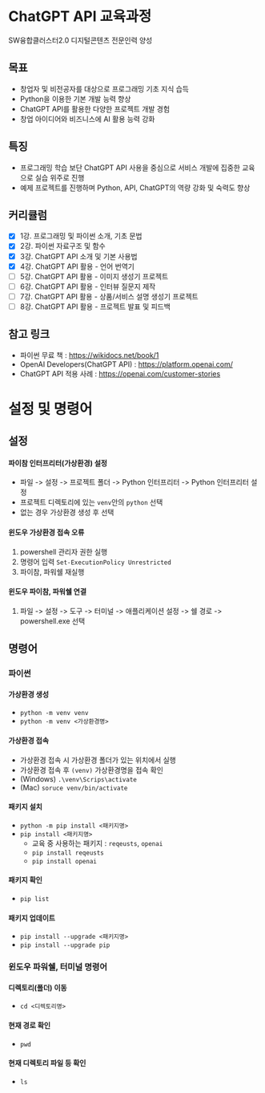 # ChatGPT API 교육과정
SW융합클러스터2.0 디지털콘텐츠 전문인력 양성

## 목표
- 창업자 및 비전공자를 대상으로 프로그래밍 기초 지식 습득
- Python을 이용한 기본 개발 능력 향상
- ChatGPT API를 활용한 다양한 프로젝트 개발 경험
- 창업 아이디어와 비즈니스에 AI 활용 능력 강화

## 특징
- 프로그래밍 학습 보단 ChatGPT API 사용을 중심으로 서비스 개발에 집중한 교육으로 실습 위주로 진행
- 예제 프로젝트를 진행하며 Python, API, ChatGPT의 역량 강화 및 숙력도 향상

## 커리큘럼
- [x]  1강. 프로그래밍 및 파이썬 소개, 기초 문법
- [x]  2강. 파이썬 자료구조 및 함수
- [x]  3강. ChatGPT API 소개 및 기본 사용법
- [x]  4강. ChatGPT API 활용 - 언어 번역기
- [ ]  5강. ChatGPT API 활용 - 이미지 생성기 프로젝트
- [ ]  6강. ChatGPT API 활용 - 인터뷰 질문지 제작
- [ ]  7강. ChatGPT API 활용 - 상품/서비스 설명 생성기 프로젝트
- [ ]  8강. ChatGPT API 활용 - 프로젝트 발표 및 피드백

## 참고 링크
* 파이썬 무료 책 : https://wikidocs.net/book/1
* OpenAI Developers(ChatGPT API) :  https://platform.openai.com/
* ChatGPT API 적용 사례 : https://openai.com/customer-stories

# 설정 및 명령어
## 설정
#### 파이참 인터프리터(가상환경) 설정
* 파일 -> 설정 -> 프로젝트 폴더 -> Python 인터프리터 -> Python 인터프리터 설정
* 프로젝트 디렉토리에 있는 ```venv```안의 ```python``` 선택
* 없는 경우 가상환경 생성 후 선택

#### 윈도우 가상환경 접속 오류
1. powershell 관리자 권한 실행
2. 명령어 입력 ```Set-ExecutionPolicy Unrestricted```
3. 파이참, 파워쉘 재실행

#### 윈도우 파이참, 파워쉘 연결
1. 파일 -> 설정 -> 도구 -> 터미널 -> 애플리케이션 설정 -> 쉘 경로 -> powershell.exe 선택

## 명령어
### 파이썬

#### 가상환경 생성
* ```python -m venv venv```
* ```python -m venv <가상환경명>```

#### 가상환경 접속  
* 가상환경 접속 시 가상환경 폴더가 있는 위치에서 실행
* 가상환경 접속 후 ```(venv)``` 가상환경명을 접속 확인
* (Windows) ```.\venv\Scrips\activate```
* (Mac) ```soruce venv/bin/activate```

#### 패키지 설치
* ```python -m pip install <패키지명>```
* ```pip install <패키지명>```
  * 교육 중 사용하는 패키지 : ```reqeusts```, ```openai```
  * ```pip install reqeusts``` 
  * ```pip install openai``` 

#### 패키지 확인
* ```pip list```

#### 패키지 업데이트
* ```pip install --upgrade <패키지명>```
* ```pip install --upgrade pip```

### 윈도우 파워쉘, 터미널 명령어
#### 디렉토리(폴더) 이동
* ```cd <디렉토리명>```

#### 현재 경로 확인
* ```pwd```

#### 현재 디렉토리 파일 등 확인
* ```ls```
